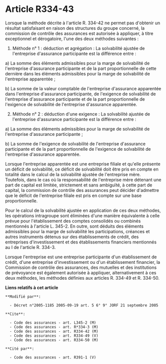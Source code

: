 # Article R334-43

Lorsque la méthode décrite à l'article R. 334-42 ne permet pas d'obtenir un résultat satisfaisant en raison des structures du
groupe concerné, la commission de contrôle des assurances est autorisée à appliquer, à titre exceptionnel et dérogatoire,
l'une des deux méthodes suivantes :

1. Méthode n° 1 : déduction et agrégation : La solvabilité ajustée de l'entreprise d'assurance participante est la différence
entre :

a) La somme des éléments admissibles pour la marge de solvabilité de l'entreprise d'assurance participante et de la part
proportionnelle de cette dernière dans les éléments admissibles pour la marge de solvabilité de l'entreprise apparentée ;

b) La somme de la valeur comptable de l'entreprise d'assurance apparentée dans l'entreprise d'assurance participante, de
l'exigence de solvabilité de l'entreprise d'assurance participante et de la part proportionnelle de l'exigence de solvabilité
de l'entreprise d'assurance apparentée.

2. Méthode n° 2 : déduction d'une exigence : La solvabilité ajustée de l'entreprise d'assurance participante est la
différence entre :

a) La somme des éléments admissibles pour la marge de solvabilité de l'entreprise d'assurance participante ;

b) La somme de l'exigence de solvabilité de l'entreprise d'assurance participante et de la part proportionnelle de l'exigence
de solvabilité de l'entreprise d'assurance apparentée.

Lorsque l'entreprise apparentée est une entreprise filiale et qu'elle présente un déficit de solvabilité, ce déficit de
solvabilité doit être pris en compte en totalité dans le calcul de la solvabilité ajustée de l'entreprise mère. Toutefois,
dans le cas où la responsabilité de l'entreprise mère détenant une part de capital est limitée, strictement et sans
ambiguïté, à cette part de capital, la commission de contrôle des assurances peut décider d'admettre que le déficit de
l'entreprise filiale est pris en compte sur une base proportionnelle.

Pour le calcul de la solvabilité ajustée en application de ces deux méthodes, les opérations intragroupe sont éliminées d'une
manière équivalente à celle prévue pour l'établissement des comptes consolidés ou combinés mentionnés à l'article L. 345-2.
En outre, sont déduits des éléments admissibles pour la marge de solvabilité les participations, créances et autres
instruments détenus sur des établissements de crédit, des entreprises d'investissement et des établissements financiers
mentionnés au I de l'article R. 334-3.

Lorsque l'entreprise est une entreprise participante d'un établissement de crédit, d'une entreprise d'investissement ou d'un
établissement financier, la Commission de contrôle des assurances, des mutuelles et des institutions de prévoyance est
également autorisée à appliquer, alternativement à ces deux méthodes, les méthodes définies aux articles R. 334-49 et R.
334-50.

**Liens relatifs à cet article**

	**Modifié par**:

	  - Décret n°2005-1185 2005-09-19 art. 5 6° 9° JORF 21 septembre 2005

	**Cite**:

	  - Code des assurances - art. L345-2 (M)
	  - Code des assurances - art. R*334-3 (M)
	  - Code des assurances - art. R334-42 (M)
	  - Code des assurances - art. R334-49 (V)
	  - Code des assurances - art. R334-50 (M)

	**Cité par**:

	  - Code des assurances - art. R391-1 (V)
